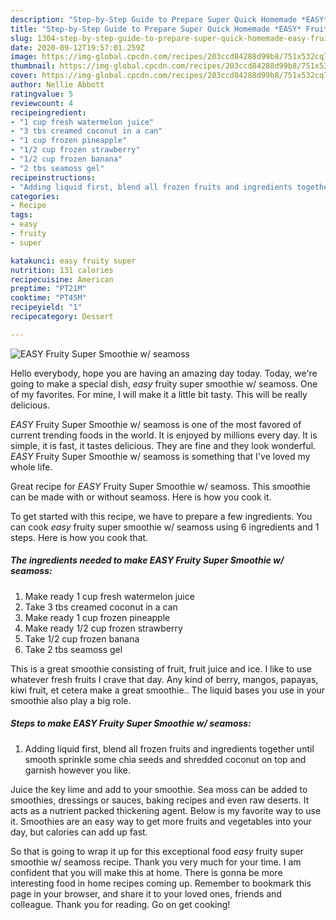 ```yaml
---
description: "Step-by-Step Guide to Prepare Super Quick Homemade *EASY* Fruity Super Smoothie w/ seamoss"
title: "Step-by-Step Guide to Prepare Super Quick Homemade *EASY* Fruity Super Smoothie w/ seamoss"
slug: 1304-step-by-step-guide-to-prepare-super-quick-homemade-easy-fruity-super-smoothie-w-seamoss
date: 2020-09-12T19:57:01.259Z
image: https://img-global.cpcdn.com/recipes/203ccd84288d99b8/751x532cq70/easy-fruity-super-smoothie-w-seamoss-recipe-main-photo.jpg
thumbnail: https://img-global.cpcdn.com/recipes/203ccd84288d99b8/751x532cq70/easy-fruity-super-smoothie-w-seamoss-recipe-main-photo.jpg
cover: https://img-global.cpcdn.com/recipes/203ccd84288d99b8/751x532cq70/easy-fruity-super-smoothie-w-seamoss-recipe-main-photo.jpg
author: Nellie Abbott
ratingvalue: 5
reviewcount: 4
recipeingredient:
- "1 cup fresh watermelon juice"
- "3 tbs creamed coconut in a can"
- "1 cup frozen pineapple"
- "1/2 cup frozen strawberry"
- "1/2 cup frozen banana"
- "2 tbs seamoss gel"
recipeinstructions:
- "Adding liquid first, blend all frozen fruits and ingredients together until smooth sprinkle some chia seeds and shredded coconut on top and garnish however you like."
categories:
- Recipe
tags:
- easy
- fruity
- super

katakunci: easy fruity super 
nutrition: 131 calories
recipecuisine: American
preptime: "PT21M"
cooktime: "PT45M"
recipeyield: "1"
recipecategory: Dessert

---
```



![*EASY* Fruity Super Smoothie w/ seamoss](https://img-global.cpcdn.com/recipes/203ccd84288d99b8/751x532cq70/easy-fruity-super-smoothie-w-seamoss-recipe-main-photo.jpg)

Hello everybody, hope you are having an amazing day today. Today, we're going to make a special dish, *easy* fruity super smoothie w/ seamoss. One of my favorites. For mine, I will make it a little bit tasty. This will be really delicious.

*EASY* Fruity Super Smoothie w/ seamoss is one of the most favored of current trending foods in the world. It is enjoyed by millions every day. It is simple, it is fast, it tastes delicious. They are fine and they look wonderful. *EASY* Fruity Super Smoothie w/ seamoss is something that I've loved my whole life.

Great recipe for *EASY* Fruity Super Smoothie w/ seamoss. This smoothie can be made with or without seamoss. Here is how you cook it.


To get started with this recipe, we have to prepare a few ingredients. You can cook *easy* fruity super smoothie w/ seamoss using 6 ingredients and 1 steps. Here is how you cook that.

<!--inarticleads1-->

##### The ingredients needed to make *EASY* Fruity Super Smoothie w/ seamoss:

1. Make ready 1 cup fresh watermelon juice
1. Take 3 tbs creamed coconut in a can
1. Make ready 1 cup frozen pineapple
1. Make ready 1/2 cup frozen strawberry
1. Take 1/2 cup frozen banana
1. Take 2 tbs seamoss gel


This is a great smoothie consisting of fruit, fruit juice and ice. I like to use whatever fresh fruits I crave that day. Any kind of berry, mangos, papayas, kiwi fruit, et cetera make a great smoothie.. The liquid bases you use in your smoothie also play a big role. 

<!--inarticleads2-->

##### Steps to make *EASY* Fruity Super Smoothie w/ seamoss:

1. Adding liquid first, blend all frozen fruits and ingredients together until smooth sprinkle some chia seeds and shredded coconut on top and garnish however you like.


Juice the key lime and add to your smoothie. Sea moss can be added to smoothies, dressings or sauces, baking recipes and even raw deserts. It acts as a nutrient packed thickening agent. Below is my favorite way to use it. Smoothies are an easy way to get more fruits and vegetables into your day, but calories can add up fast. 

So that is going to wrap it up for this exceptional food *easy* fruity super smoothie w/ seamoss recipe. Thank you very much for your time. I am confident that you will make this at home. There is gonna be more interesting food in home recipes coming up. Remember to bookmark this page in your browser, and share it to your loved ones, friends and colleague. Thank you for reading. Go on get cooking!
